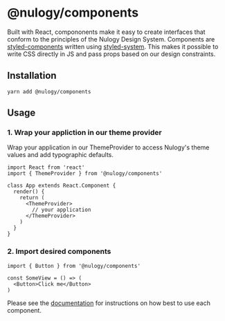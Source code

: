 # @nulogy/components
Built with React, compononents make it easy to create interfaces that conform to the principles of the Nulogy Design System. Components are [styled-components](https://www.styled-components.com/) written using [styled-system](https://jxnblk.com/styled-system/). This makes it possible to write CSS directly in JS and pass props based on our design constraints. 

## Installation 
`yarn add @nulogy/components`

## Usage

### 1. Wrap your appliction in our theme provider 
Wrap your application in our ThemeProvider to access Nulogy's theme values and add typographic defaults. 

```
import React from 'react'
import { ThemeProvider } from '@nulogy/components'

class App extends React.Component {
  render() {
    return (
      <ThemeProvider>
        // your application 
      </ThemeProvider>
    )
  }
}
```

### 2. Import desired components
```
import { Button } from '@nulogy/components'

const SomeView = () => (
  <Button>Click me</Button>
)
```

Please see the [documentation](http://nulogy.design/components/buttons) for instructions on how best to use each component. 
